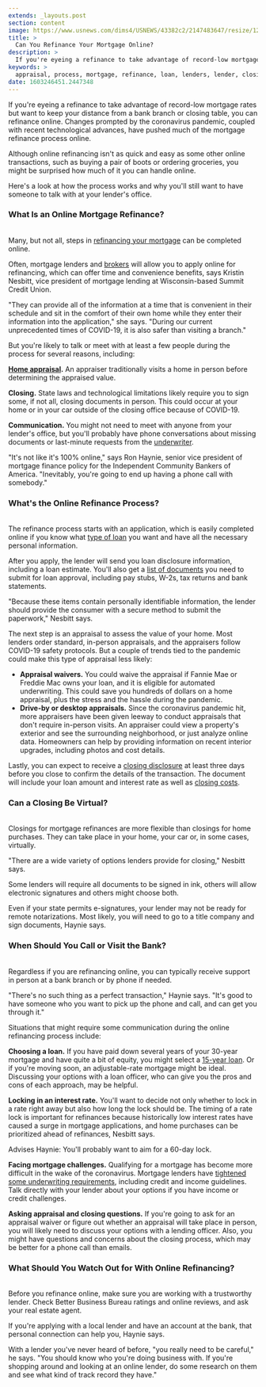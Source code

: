 ```yaml
--- 
extends: _layouts.post 
section: content 
image: https://www.usnews.com/dims4/USNEWS/43382c2/2147483647/resize/1200x%3E/quality/85/?url=http%3A%2F%2Fmedia.beam.usnews.com%2Fb5%2F39%2Faa3378cb4921b5e5f40f3375b700%2F201007-mortgageresearchlaptop-stock.jpg 
title: > 
  Can You Refinance Your Mortgage Online? 
description: > 
  If you're eyeing a refinance to take advantage of record-low mortgage rates but want to keep your distance from a bank branch or closing table, you can refinance online.Changes prompted by the coronavirus pandemic, coupled with recent technological advances, have pushed much of the mortgage refinance process online.What Is an Online Mortgage Refinance?Often, mortgage lenders and brokers will allow you to apply online for refinancing, which can offer time and convenience benefits, says Kristin Nesbitt, vice president of mortgage lending at Wisconsin-based Summit Credit Union.What's the Online Refinance Process? 
keywords: > 
  appraisal, process, mortgage, refinance, loan, lenders, lender, closing, online, youre 
date: 1603246451.2447348 
--- 
```

<div><p>If you're eyeing a refinance to take advantage of record-low mortgage rates but want to keep your distance from a bank branch or closing table, you can refinance online. Changes prompted by the coronavirus pandemic, coupled with recent technological advances, have pushed much of the mortgage refinance process online. </p><p>Although online refinancing isn't as quick and easy as some other online transactions, such as buying a pair of boots or ordering groceries, you might be surprised how much of it you can handle online. </p><p>Here's a look at how the process works and why you'll still want to have someone to talk with at your lender's office.</p><p class="myFinance-widget"></p><p size="5" class="Raw-slyvem-0 ftSHuE"><h3 class="heading-large">What Is an Online Mortgage Refinance?</h3></p><p><br>Many, but not all, steps in <a href="https://loans.usnews.com/articles/how-to-refinance-your-mortgage">refinancing your mortgage</a> can be completed online. </p><p>Often, mortgage lenders and <a href="https://loans.usnews.com/articles/should-i-work-with-a-mortgage-broker">brokers</a> will allow you to apply online for refinancing, which can offer time and convenience benefits, says Kristin Nesbitt, vice president of mortgage lending at Wisconsin-based Summit Credit Union. </p><p>"They can provide all of the information at a time that is convenient in their schedule and sit in the comfort of their own home while they enter their information into the application," she says. "During our current unprecedented times of COVID-19, it is also safer than visiting a branch."</p><p>But you're likely to talk or meet with at least a few people during the process for several reasons, including:</p><p><a href="https://loans.usnews.com/articles/what-you-need-to-know-about-home-appraisals"><b>Home a</b></a><b><a href="https://loans.usnews.com/articles/what-you-need-to-know-about-home-appraisals">ppraisal</a>.</b> An appraiser traditionally visits a home in person before determining the appraised value.</p><p><b>Closing.</b> State laws and technological limitations likely require you to sign some, if not all, closing documents in person. This could occur at your home or in your car outside of the closing office because of COVID-19.</p><p><b>Communication.</b> You might not need to meet with anyone from your lender's office, but you'll probably have phone conversations about missing documents or last-minute requests from the <a href="https://loans.usnews.com/articles/what-is-loan-underwriting">underwriter</a>.</p><p>"It's not like it's 100% online," says Ron Haynie, senior vice president of mortgage finance policy for the Independent Community Bankers of America. "Inevitably, you're going to end up having a phone call with somebody."</p><p size="5" class="Raw-slyvem-0 ftSHuE"><h3 class="heading-large">What's the Online Refinance Process?</h3></p><p><br>The refinance process starts with an application, which is easily completed online if you know what <a href="https://loans.usnews.com/articles/which-type-of-mortgage-is-best-for-you">type of loan</a> you want and have all the necessary personal information.</p><p>After you apply, the lender will send you loan disclosure information, including a loan estimate. You'll also get a <a href="https://loans.usnews.com/articles/complete-checklist-of-documents-needed-for-a-mortgage">list of documents</a> you need to submit for loan approval, including pay stubs, W-2s, tax returns and bank statements. </p><p>"Because these items contain personally identifiable information, the lender should provide the consumer with a secure method to submit the paperwork," Nesbitt says.</p><p>The next step is an appraisal to assess the value of your home. Most lenders order standard, in-person appraisals, and the appraisers follow COVID-19 safety protocols. But a couple of trends tied to the pandemic could make this type of appraisal less likely:</p><ul>
 <li> <b>Appraisal waivers.</b> You could waive the appraisal if Fannie Mae or Freddie Mac owns your loan, and it is eligible for automated underwriting. This could save you hundreds of dollars on a home appraisal, plus the stress and the hassle during the pandemic. </li>
 <li> <b>Drive-by or desktop appraisals.</b> Since the coronavirus pandemic hit, more appraisers have been given leeway to conduct appraisals that don't require in-person visits. An appraiser could view a property's exterior and see the surrounding neighborhood, or just analyze online data. Homeowners can help by providing information on recent interior upgrades, including photos and cost details. </li>
</ul><p>Lastly, you can expect to receive a <a href="https://loans.usnews.com/articles/how-to-read-a-closing-disclosure">closing disclosure</a> at least three days before you close to confirm the details of the transaction. The document will include your loan amount and interest rate as well as <a href="https://loans.usnews.com/articles/what-are-closing-costs">closing costs</a>.</p><p size="5" class="Raw-slyvem-0 ftSHuE"><h3 class="heading-large">Can a Closing Be Virtual?</h3></p><p><br>Closings for mortgage refinances are more flexible than closings for home purchases. They can take place in your home, your car or, in some cases, virtually. </p><p>"There are a wide variety of options lenders provide for closing," Nesbitt says. </p><p>Some lenders will require all documents to be signed in ink, others will allow electronic signatures and others might choose both. </p><p>Even if your state permits e-signatures, your lender may not be ready for remote notarizations. Most likely, you will need to go to a title company and sign documents, Haynie says.</p><p size="5" class="Raw-slyvem-0 ftSHuE"><h3 class="heading-large">When Should You Call or Visit the Bank?</h3></p><p><br>Regardless if you are refinancing online, you can typically receive support in person at a bank branch or by phone if needed.</p><p>"There's no such thing as a perfect transaction," Haynie says. "It's good to have someone who you want to pick up the phone and call, and can get you through it."</p><p>Situations that might require some communication during the online refinancing process include:</p><p><b>Choosing a loan.</b> If you have paid down several years of your 30-year mortgage and have quite a bit of equity, you might select a <a href="https://loans.usnews.com/articles/should-i-refinance-a-15-year-mortgage">15-year loan</a>. Or if you're moving soon, an adjustable-rate mortgage might be ideal. Discussing your options with a loan officer, who can give you the pros and cons of each approach, may be helpful.</p><p><b>Locking in an interest rate.</b> You'll want to decide not only whether to lock in a rate right away but also how long the lock should be. The timing of a rate lock is important for refinances because historically low interest rates have caused a surge in mortgage applications, and home purchases can be prioritized ahead of refinances, Nesbitt says. </p><p>Advises Haynie: You'll probably want to aim for a 60-day lock.</p><p><b>Facing mortgage challenges.</b> Qualifying for a mortgage has become more difficult in the wake of the coronavirus. Mortgage lenders have <a href="https://loans.usnews.com/articles/can-you-get-a-mortgage-during-the-coronavirus-pandemic">tightened some underwriting requirements</a>, including credit and income guidelines. Talk directly with your lender about your options if you have income or credit challenges.</p><p><b>Asking appraisal and closing questions.</b> If you're going to ask for an appraisal waiver or figure out whether an appraisal will take place in person, you will likely need to discuss your options with a lending officer. Also, you might have questions and concerns about the closing process, which may be better for a phone call than emails.</p><p class="myFinance-widget"></p><p size="5" class="Raw-slyvem-0 ftSHuE"><h3 class="heading-large">What Should You Watch Out for With Online Refinancing?</h3></p><p><br>Before you refinance online, make sure you are working with a trustworthy lender. Check Better Business Bureau ratings and online reviews, and ask your real estate agent. </p><p>If you're applying with a local lender and have an account at the bank, that personal connection can help you, Haynie says.</p><p>With a lender you've never heard of before, "you really need to be careful," he says. "You should know who you're doing business with. If you're shopping around and looking at an online lender, do some research on them and see what kind of track record they have."</p><p class="ArticleBodyRawList__ListContainer-sc-18hlulv-0 frHlKl">&#13;
</p></div>